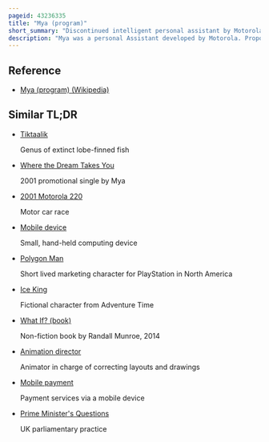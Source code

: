 ```yaml
---
pageid: 43236335
title: "Mya (program)"
short_summary: "Discontinued intelligent personal assistant by Motorola"
description: "Mya was a personal Assistant developed by Motorola. Proposed Features included the Ability to read Emails and answer Questions 24 Hours a Day. Mya was intended to work with an Internet Service that Motorola was developing called Myosphere and was planned to be a paid Service which would later be used by other mobile Carriers. A computer-generated Female Character was created to represent Mya in Ads. While the Quality of the Character's Animation was praised, it received Criticism for being over sexualised."
---
```


## Reference

- [Mya (program) (Wikipedia)](https://en.wikipedia.org/?curid=43236335)

## Similar TL;DR

- [Tiktaalik](/tldr/en/tiktaalik)

  Genus of extinct lobe-finned fish

- [Where the Dream Takes You](/tldr/en/where-the-dream-takes-you)

  2001 promotional single by Mya

- [2001 Motorola 220](/tldr/en/2001-motorola-220)

  Motor car race

- [Mobile device](/tldr/en/mobile-device)

  Small, hand-held computing device

- [Polygon Man](/tldr/en/polygon-man)

  Short lived marketing character for PlayStation in North America

- [Ice King](/tldr/en/ice-king)

  Fictional character from Adventure Time

- [What If? (book)](/tldr/en/what-if-book)

  Non-fiction book by Randall Munroe, 2014

- [Animation director](/tldr/en/animation-director)

  Animator in charge of correcting layouts and drawings

- [Mobile payment](/tldr/en/mobile-payment)

  Payment services via a mobile device

- [Prime Minister's Questions](/tldr/en/prime-ministers-questions)

  UK parliamentary practice
